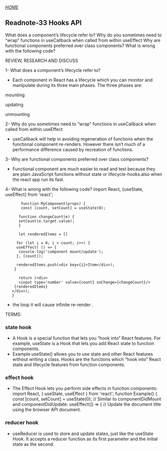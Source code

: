 [*HOME*](https://nassir1976.github.io/reading-notes/)

## Readnote-33  Hooks API
What does a component’s lifecycle refer to?
Why do you sometimes need to “wrap” functions in useCallback when called from within useEffect
Why are functional components preferred over class components?
What is wrong with the following code?

REVIEW, RESEARCH AND DISCUSS

1- What does a component’s lifecycle refer to?
   - Each component in React has a lifecycle which you can monitor and manipulate during its three main phases. The three phases are:

mounting

updating

unmounting

2- Why do you sometimes need to “wrap” functions in useCallback when called from within useEffect
  - useCallback will help in avoiding regeneration of functions when the functional component re-renders. However there isn’t much of a performance difference caused by recreation of functions.

3- Why are functional components preferred over class components?

  - Functional component are much easier to read and test because they are plain JavaScript functions without state or lifecycle-hooks.also when the react app run its fast.


4- What is wrong with the following code?
           import React, {useState, useEffect} from 'react';

           function MyComponent(props) {
           const [count, setCount] = useState(0);

          function changeCount(e) {
          setCount(e.target.value);
          }

          let renderedItems = []

         for (let i = 0; i < count; i++) {
         useEffect( () => {
          console.log('component mount/update');
         }, [count]);

         renderedItems.push(<div key={i}>Item</div>);
        }

          return (<div>
          <input type='number' value={count} onChange={changeCount}/>
        {renderedItems}
       </div>);
       }

- the  loop it will cause infinite re-render .


TERMS:
### state hook
  - A Hook is a special function that lets you “hook into” React features. For example, useState is a Hook that lets you add React state to function components.
   - Example  useState() allows you to use state and other React features without writing a class. Hooks are the functions which “hook into” React state and lifecycle features from function components.

### effect hook
  - The Effect Hook lets you perform side effects in function components: import React, { useState, useEffect } from 'react'; function Example() { const [count, setCount] = useState(0); // Similar to componentDidMount and componentDidUpdate: useEffect(() => { // Update the document title using the browser API document.
 
### reducer hook
 - useReducer is used to store and update states, just like the useState Hook. It accepts a reducer function as its first parameter and the initial state as the second.

